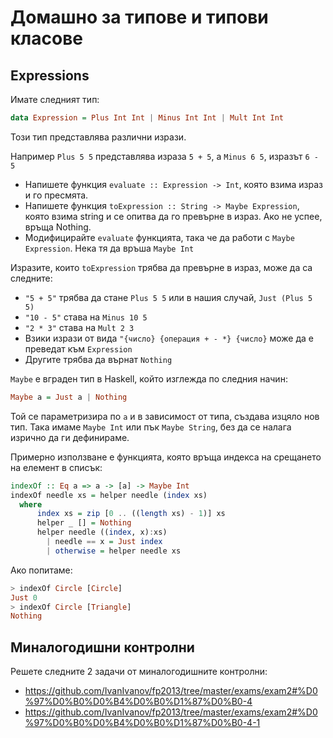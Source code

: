 # Домашно за типове и типови класове

## Expressions

Имате следният тип:

```haskell
data Expression = Plus Int Int | Minus Int Int | Mult Int Int
```

Този тип представлява различни изрази.

Например `Plus 5 5` представлява израза `5 + 5`, а `Minus 6 5`, изразът `6 - 5`

* Напишете функция `evaluate :: Expression -> Int`, която взима израз и го пресмята.
* Напишете функция `toExpression :: String -> Maybe Expression`, която взима string и се опитва да го превърне в израз. Ако не успее, връща Nothing.
* Модифицирайте `evaluate` функцията, така че да работи с `Maybe Expression`. Нека тя да връша `Maybe Int`

Изразите, които `toExpression` трябва да превърне в израз, може да са следните:

* `"5 + 5"` трябва да стане `Plus 5 5` или в нашия случай, `Just (Plus 5 5)`
* `"10 - 5"` става на `Minus 10 5`
* `"2 * 3"` става на `Mult 2 3`
* Взики изрази от вида `"{число} {операция + - *} {число}` може да е преведат към `Expression`
* Другите трябва да върнат `Nothing`

`Maybe` e вграден тип в Haskell, който изглежда по следния начин:

```haskell
Maybe a = Just a | Nothing
```

Той се параметризира по `a` и в зависимост от типа, създава изцяло нов тип. Така имаме `Maybe Int` или пък `Maybe String`, без да се налага изрично да ги дефинираме.

Примерно използване е функцията, която връща индекса на срещането на елемент в списък:

```haskell
indexOf :: Eq a => a -> [a] -> Maybe Int
indexOf needle xs = helper needle (index xs)
  where
      index xs = zip [0 .. ((length xs) - 1)] xs
      helper _ [] = Nothing
      helper needle ((index, x):xs)
        | needle == x = Just index
        | otherwise = helper needle xs
```

Ако попитаме:

```haskell
> indexOf Circle [Circle]
Just 0
> indexOf Circle [Triangle]
Nothing
```

## Миналогодишни контролни

Решете следните 2 задачи от миналогодишните контролни:

* https://github.com/IvanIvanov/fp2013/tree/master/exams/exam2#%D0%97%D0%B0%D0%B4%D0%B0%D1%87%D0%B0-4
* https://github.com/IvanIvanov/fp2013/tree/master/exams/exam2#%D0%97%D0%B0%D0%B4%D0%B0%D1%87%D0%B0-4-1
